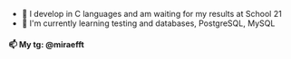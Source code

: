 
- 💞️ I develop in C languages ​​and am waiting for my results at School 21
- 🌱 I'm currently learning testing and databases, PostgreSQL, MySQL

#### 📫 My tg: @miraefft

